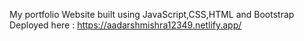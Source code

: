 My portfolio Website built using JavaScript,CSS,HTML and Bootstrap
Deployed here : https://aadarshmishra12349.netlify.app/
